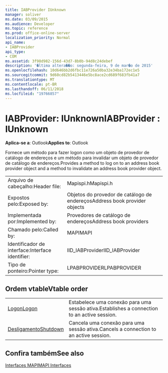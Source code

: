 ```yaml
---
title: IABProvider IUnknown
manager: soliver
ms.date: 03/09/2015
ms.audience: Developer
ms.topic: reference
ms.prod: office-online-server
localization_priority: Normal
api_name:
- IABProvider
api_type:
- COM
ms.assetid: 3f98d982-156d-43d7-8b0b-94d8c24debef
description: '�ltima altera��o: segunda-feira, 9 de mar�o de 2015'
ms.openlocfilehash: 10d646bb2d6fbc11e726a50ba32e34ba172ec1e5
ms.sourcegitcommit: 9d60cd82b5413446e5bc8ace2cd689f683fb41a7
ms.translationtype: MT
ms.contentlocale: pt-BR
ms.lasthandoff: 06/11/2018
ms.locfileid: "19766857"
---
```

# <a name="iabprovider--iunknown"></a><span data-ttu-id="e248b-103">IABProvider: IUnknown</span><span class="sxs-lookup"><span data-stu-id="e248b-103">IABProvider : IUnknown</span></span>

  
  
<span data-ttu-id="e248b-104">**Aplica-se a**: Outlook</span><span class="sxs-lookup"><span data-stu-id="e248b-104">**Applies to**: Outlook</span></span> 
  
<span data-ttu-id="e248b-105">Fornece um método para fazer logon como um objeto de provedor de catálogo de endereços e um método para invalidar um objeto de provedor de catálogo de endereços.</span><span class="sxs-lookup"><span data-stu-id="e248b-105">Provides a method to log on to an address book provider object and a method to invalidate an address book provider object.</span></span>
  
|||
|:-----|:-----|
|<span data-ttu-id="e248b-106">Arquivo de cabeçalho:</span><span class="sxs-lookup"><span data-stu-id="e248b-106">Header file:</span></span>  <br/> |<span data-ttu-id="e248b-107">Mapispi.h</span><span class="sxs-lookup"><span data-stu-id="e248b-107">Mapispi.h</span></span>  <br/> |
|<span data-ttu-id="e248b-108">Expostos pelo:</span><span class="sxs-lookup"><span data-stu-id="e248b-108">Exposed by:</span></span>  <br/> |<span data-ttu-id="e248b-109">Objetos do provedor de catálogo de endereços</span><span class="sxs-lookup"><span data-stu-id="e248b-109">Address book provider objects</span></span>  <br/> |
|<span data-ttu-id="e248b-110">Implementada por:</span><span class="sxs-lookup"><span data-stu-id="e248b-110">Implemented by:</span></span>  <br/> |<span data-ttu-id="e248b-111">Provedores de catálogo de endereços</span><span class="sxs-lookup"><span data-stu-id="e248b-111">Address book providers</span></span>  <br/> |
|<span data-ttu-id="e248b-112">Chamado pelo:</span><span class="sxs-lookup"><span data-stu-id="e248b-112">Called by:</span></span>  <br/> |<span data-ttu-id="e248b-113">MAPI</span><span class="sxs-lookup"><span data-stu-id="e248b-113">MAPI</span></span>  <br/> |
|<span data-ttu-id="e248b-114">Identificador de interface:</span><span class="sxs-lookup"><span data-stu-id="e248b-114">Interface identifier:</span></span>  <br/> |<span data-ttu-id="e248b-115">IID_IABProvider</span><span class="sxs-lookup"><span data-stu-id="e248b-115">IID_IABProvider</span></span>  <br/> |
|<span data-ttu-id="e248b-116">Tipo de ponteiro:</span><span class="sxs-lookup"><span data-stu-id="e248b-116">Pointer type:</span></span>  <br/> |<span data-ttu-id="e248b-117">LPABPROVIDER</span><span class="sxs-lookup"><span data-stu-id="e248b-117">LPABPROVIDER</span></span>  <br/> |
   
## <a name="vtable-order"></a><span data-ttu-id="e248b-118">Ordem vtable</span><span class="sxs-lookup"><span data-stu-id="e248b-118">Vtable order</span></span>

|||
|:-----|:-----|
|[<span data-ttu-id="e248b-119">Logon</span><span class="sxs-lookup"><span data-stu-id="e248b-119">Logon</span></span>](iabprovider-logon.md) <br/> |<span data-ttu-id="e248b-120">Estabelece uma conexão para uma sessão ativa.</span><span class="sxs-lookup"><span data-stu-id="e248b-120">Establishes a connection to an active session.</span></span>  <br/> |
|[<span data-ttu-id="e248b-121">Desligamento</span><span class="sxs-lookup"><span data-stu-id="e248b-121">Shutdown</span></span>](iabprovider-shutdown.md) <br/> |<span data-ttu-id="e248b-122">Cancela uma conexão para uma sessão ativa.</span><span class="sxs-lookup"><span data-stu-id="e248b-122">Cancels a connection to an active session.</span></span>  <br/> |
   
## <a name="see-also"></a><span data-ttu-id="e248b-123">Confira também</span><span class="sxs-lookup"><span data-stu-id="e248b-123">See also</span></span>



[<span data-ttu-id="e248b-124">Interfaces MAPI</span><span class="sxs-lookup"><span data-stu-id="e248b-124">MAPI Interfaces</span></span>](mapi-interfaces.md)

